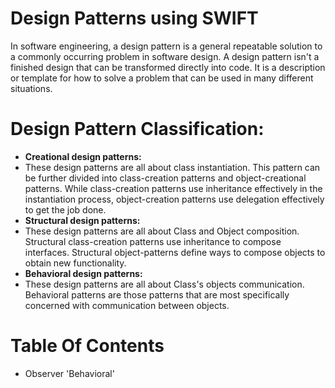 # Design Patterns using SWIFT

In software engineering, a design pattern is a general repeatable solution to a commonly occurring problem in software design. A design pattern isn't a finished design that can be transformed directly into code. It is a description or template for how to solve a problem that can be used in many different situations.

# Design Pattern Classification:
- **Creational design patterns:** 
- These design patterns are all about class instantiation. This pattern can be further divided into class-creation patterns and object-creational patterns. While class-creation patterns use inheritance effectively in the instantiation process, object-creation patterns use delegation effectively to get the job done.
- **Structural design patterns:**
- These design patterns are all about Class and Object composition. Structural class-creation patterns use inheritance to compose interfaces. Structural object-patterns define ways to compose objects to obtain new functionality.
- **Behavioral design patterns:**
- These design patterns are all about Class's objects communication. Behavioral patterns are those patterns that are most specifically concerned with communication between objects.

# Table Of Contents
- Observer 'Behavioral'

